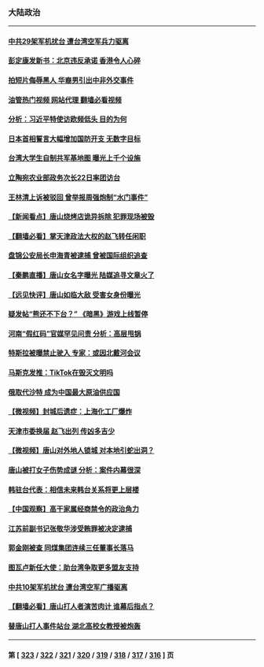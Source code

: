 ### 大陆政治
---
#### [中共29架军机扰台 遭台湾空军兵力驱离](../../pages/ncid277/n13764339.md?06220045) 
#### [彭定康发新书：北京违反承诺 香港令人心碎](../../pages/ncid277/n13764274.md?06220045) 
#### [拍短片侮辱黑人 华裔男引出中非外交事件](../../pages/ncid277/n13764421.md?06220045) 
#### [油管热门视频 网站代理 翻墙必看视频](http://209.222.30.114:81/youtube.html?06220045)
#### [分析：习近平特使访欧频低头 目的为何](../../pages/ncid277/n13763703.md?06220045) 
#### [日本首相誓言大幅增加国防开支 无数字目标](../../pages/ncid277/n13764196.md?06220045) 
#### [台湾大学生自制共军基地图 曝光上千个设施](../../pages/ncid277/n13763919.md?06220045) 
#### [立陶宛农业部政务次长22日率团访台](../../pages/ncid277/n13764111.md?06220045) 
#### [王林清上诉被驳回 曾举报周强炮制“水门事件”](../../pages/ncid277/n13763961.md?06220045) 
#### [【新闻看点】唐山烧烤店诡异拆除 犯罪现场被毁](../../pages/ncid277/n13763720.md?06220045) 
#### [【翻墙必看】掌天津政法大权的赵飞转任闲职](../../pages/ncid277/n13763882.md?06220045) 
#### [盘锦公安局长申海青被逮捕 曾被国际组织追查](../../pages/ncid277/n13763889.md?06220045) 
#### [【秦鹏直播】唐山女名字曝光 陆媒追寻文章火了](../../pages/ncid277/n13763786.md?06220045) 
#### [【远见快评】唐山如临大敌 受害女身份曝光](../../pages/ncid277/n13763792.md?06220045) 
#### [疑发帖“熊还不下台？” 《暗黑》游戏上线暂停](../../pages/ncid277/n13763763.md?06220045) 
#### [河南“假红码”官媒罕见问责 分析：高层甩锅](../../pages/ncid277/n13762538.md?06220045) 
#### [特斯拉被曝禁止驶入 专家：或因北戴河会议](../../pages/ncid277/n13763699.md?06220045) 
#### [马斯克发推：TikTok在毁灭文明吗](../../pages/ncid277/n13763615.md?06220045) 
#### [俄取代沙特 成为中国最大原油供应国](../../pages/ncid277/n13763644.md?06220045) 
#### [【微视频】封城后遗症：上海化工厂爆炸](../../pages/ncid277/n13763518.md?06220045) 
#### [天津市委换届 赵飞出列 传凶多吉少](../../pages/ncid277/n13763580.md?06220045) 
#### [【微视频】唐山对外地人锁城 对本地引蛇出洞？](../../pages/ncid277/n13763151.md?06220045) 
#### [唐山被打女子伤势成谜 分析：案件内幕很深](../../pages/ncid277/n13763420.md?06220045) 
#### [韩驻台代表：相信未来韩台关系将更上层楼](../../pages/ncid277/n13763491.md?06220045) 
#### [【中国观察】高干家属经商禁令的政治角力](../../pages/ncid277/n13763370.md?06220045) 
#### [江苏前副书记张敬华涉受贿罪被决定逮捕](../../pages/ncid277/n13763345.md?06220045) 
#### [郭金刚被查 同煤集团连续三任董事长落马](../../pages/ncid277/n13763395.md?06220045) 
#### [图瓦卢新任大使：助台湾争取更多盟友支持](../../pages/ncid277/n13763295.md?06220045) 
#### [中共10架军机扰台 遭台湾空军广播驱离](../../pages/ncid277/n13763250.md?06220045) 
#### [【翻墙必看】唐山打人者演苦肉计 谁幕后指点？](../../pages/ncid277/n13763128.md?06220045) 
#### [替唐山打人事件站台 湖北高校女教授被炮轰](../../pages/ncid277/n13763163.md?06220045) 

---
#### 第 [ [323](./323.md?06220045) / [322](./322.md?06220045) / [321](./321.md?06220045) / [320](./320.md?06220045) / [319](./319.md?06220045) / [318](./318.md?06220045) / [317](./317.md?06220045) / [316](./316.md?06220045) ] 页
